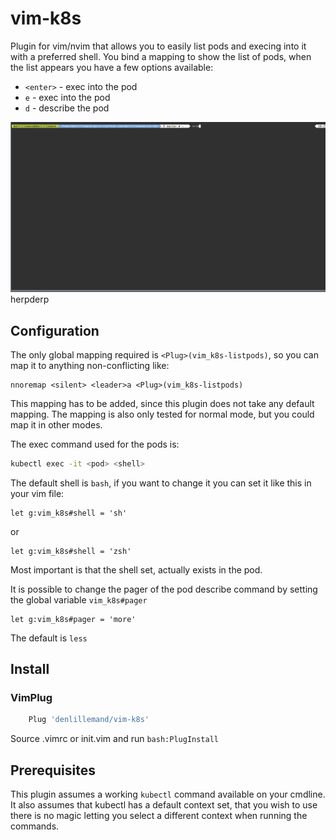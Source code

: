 # vim-k8s

Plugin for vim/nvim that allows you to easily list pods and execing into it
with a preferred shell.
You bind a mapping to show the list of pods, when the list appears you
have a few options available:

* `<enter>` - exec into the pod
* `e` - exec into the pod
* `d` - describe the pod

![example](example.gif)
herpderp

## Configuration

The only global mapping required is `<Plug>(vim_k8s-listpods)`,
so you can map it to anything non-conflicting like:

```vimscript
nnoremap <silent> <leader>a <Plug>(vim_k8s-listpods)
```

This mapping has to be added, since this plugin does not
take any default mapping. The mapping is also only tested for normal
mode, but you could map it in other modes.

The exec command used for the pods is:

```bash
kubectl exec -it <pod> <shell>
```

The default shell is `bash`, if you want to change it you can
set it like this in your vim file:

```vimscript
let g:vim_k8s#shell = 'sh'
```

or

```vimscript
let g:vim_k8s#shell = 'zsh'
```

Most important is that the shell set, actually exists in the pod.

It is possible to change the pager of the pod describe command by
setting the global variable `vim_k8s#pager`

```vimscript
let g:vim_k8s#pager = 'more'
```

The default is `less`

## Install

### VimPlug

```bash
    Plug 'denlillemand/vim-k8s'
```

Source .vimrc or init.vim and run `bash:PlugInstall`

## Prerequisites

This plugin assumes a working `kubectl` command available on your cmdline.
It also assumes that kubectl has a default context set,
that you wish to use there is no magic letting you
select a different context when running the commands.
